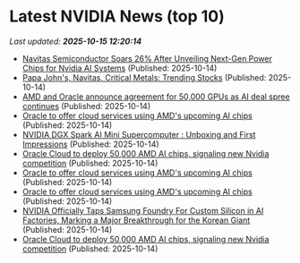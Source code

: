 # Latest NVIDIA News (top 10)
_Last updated: **2025-10-15 12:20:14**_

- [Navitas Semiconductor Soars 26% After Unveiling Next-Gen Power Chips for Nvidia AI Systems](https://finance.yahoo.com/news/navitas-semiconductor-soars-26-unveiling-121949462.html) (Published: 2025-10-14)
- [Papa John's, Navitas, Critical Metals: Trending Stocks](https://finance.yahoo.com/video/papa-johns-navitas-critical-metals-121906662.html) (Published: 2025-10-14)
- [AMD and Oracle announce agreement for 50,000 GPUs as AI deal spree continues](https://finance.yahoo.com/news/amd-and-oracle-announce-agreement-for-50000-gpus-as-ai-deal-spree-continues-121807781.html) (Published: 2025-10-14)
- [Oracle to offer cloud services using AMD's upcoming AI chips](https://finance.yahoo.com/news/oracle-offer-cloud-services-using-121444043.html) (Published: 2025-10-14)
- [NVIDIA DGX Spark AI Mini Supercomputer : Unboxing and First Impressions](https://www.geeky-gadgets.com/nvidia-dgx-spark-ai-mini-supercomputer/) (Published: 2025-10-14)
- [Oracle Cloud to deploy 50,000 AMD AI chips, signaling new Nvidia competition](https://biztoc.com/x/ff97e21a827b83fc) (Published: 2025-10-14)
- [Oracle to offer cloud services using AMD's upcoming AI chips](https://www.channelnewsasia.com/business/oracle-offer-cloud-services-using-amds-upcoming-ai-chips-5401361) (Published: 2025-10-14)
- [Oracle to offer cloud services using AMD's upcoming AI chips](https://finance.yahoo.com/news/oracle-offer-cloud-services-using-121110193.html) (Published: 2025-10-14)
- [NVIDIA Officially Taps Samsung Foundry For Custom Silicon in AI Factories, Marking a Major Breakthrough for the Korean Giant](https://wccftech.com/nvidia-officially-taps-samsung-foundry-for-custom-silicon/) (Published: 2025-10-14)
- [Oracle Cloud to deploy 50,000 AMD AI chips, signaling new Nvidia competition](https://www.cnbc.com/2025/10/14/oracle-cloud-to-deploy-50000-amd-ai-chips-as-alternative-to-nvidia.html) (Published: 2025-10-14)
